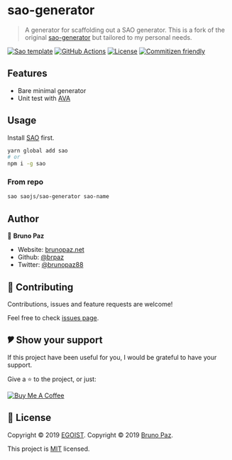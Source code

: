 # sao-generator

> A generator for scaffolding out a SAO generator. This is a fork of the original [sao-generator](https://github.com/saojs/sao-generator) but tailored to my personal needs.

[![Sao template](https://img.shields.io/badge/Sao-Template-green?style=for-the-badge)](https://saojs.org/)
[![GitHub Actions](https://github.com/brpaz/sao-generator/workflows/Build/badge.svg?style=for-the-badge)](https://github.com/brpaz/sao-generator/actions)
[![License](https://img.shields.io/badge/License-MIT-yellow.svg?style=for-the-badge)](https://opensource.org/licenses/MIT)
[![Commitizen friendly](https://img.shields.io/badge/commitizen-friendly-brightgreen.svg?style=for-the-badge)](http://commitizen.github.io/cz-cli/)

## Features

- Bare minimal generator
- Unit test with [AVA](https://ava.li)

## Usage

Install [SAO](https://github.com/saojs/sao) first.

```bash
yarn global add sao
# or
npm i -g sao
```

### From repo

```bash
sao saojs/sao-generator sao-name
```

## Author

👤 **Bruno Paz**

* Website: [brunopaz.net](https://brunopaz.net)
* Github: [@brpaz](https://github.com/brpaz)
* Twitter: [@brunopaz88](https://twitter.com/brunopaz88)

## 🤝 Contributing

Contributions, issues and feature requests are welcome!

Feel free to check [issues page](https://github.com).

## 🎔 Show your support

If this project have been useful for you, I would be grateful to have your support.

Give a ⭐️ to the project, or just:

<a href="https://www.buymeacoffee.com/Z1Bu6asGV" target="_blank"><img src="https://www.buymeacoffee.com/assets/img/custom_images/orange_img.png" alt="Buy Me A Coffee" style="height: auto !important;width: auto !important;" ></a>

## 📝 License

Copyright © 2019 [EGOIST](https://github.com/egoist).
Copyright © 2019 [Bruno Paz](https://github.com/brpaz).

This project is [MIT](https://opensource.org/licenses/MIT) licensed.
